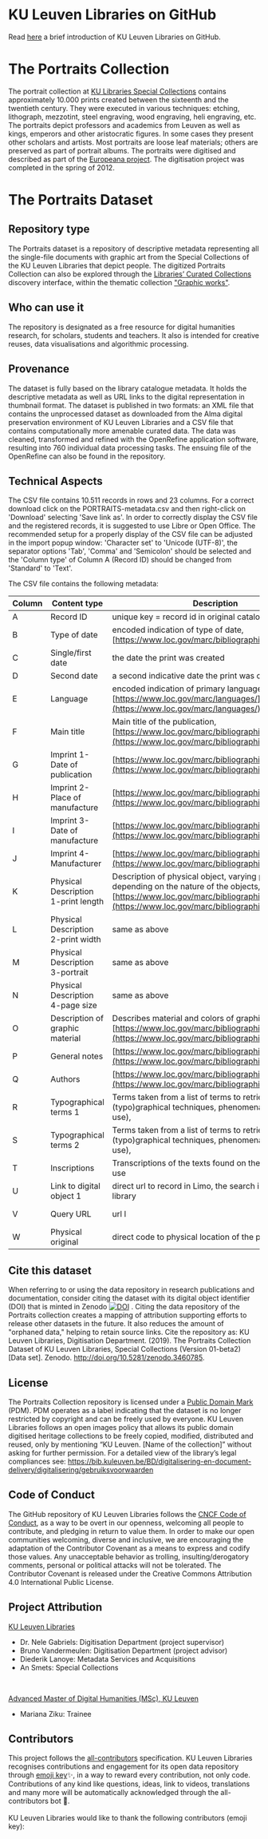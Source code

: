 
# KU Leuven Libraries on GitHub

Read [here](https://github.com/KU-Leuven-Libraries/Welcome-to-KU-Libraries-OpenGLAM/blob/master/README.md) a brief introduction of KU Leuven Libraries on GitHub.  

# The Portraits Collection
The portrait collection at [KU Libraries Special Collections](https://bib.kuleuven.be/bijzondere-collecties/english/home) contains approximately 10.000 prints created between the sixteenth and the twentieth century. They were executed in various techniques: etching, lithograph, mezzotint, steel engraving, wood engraving, heli engraving, etc. The portraits depict professors and academics from Leuven as well as kings, emperors and other aristocratic figures. In some cases they present other scholars and artists. Most portraits are loose leaf materials; others are preserved as part of portrait albums. The portraits were digitised and described as part of the [Europeana project](https://www.europeana.eu/portal/en). The digitisation project was completed in the spring of 2012. 

# The Portraits Dataset

## Repository type
The Portraits dataset is a repository of descriptive metadata representing all the single-file documents with graphic art from the Special Collections of the KU Leuven Libraries that depict people. The digitized Portraits Collection can also be explored through the [Libraries’ Curated Collections](https://limo.libis.be/primo-explore/collectionDiscovery?vid=KULeuven&collectionId=81386064490001488&lang=en_US) discovery interface, within the thematic collection ["Graphic works"](https://limo.libis.be/primo-explore/collectionDiscovery?vid=KULeuven&collectionId=81411248760001488&lang=en_US&query=any,contains,portraits). 



## Who can use it
The repository is designated as a free resource for digital humanities research, for scholars, students and teachers. It also is intended for creative reuses, data visualisations and algorithmic processing.

## Provenance
The dataset is fully based on the library catalogue metadata. It holds the descriptive metadata as well as URL links to the digital representation in thumbnail format. The dataset is published in two formats: an XML file that contains the unprocessed dataset as downloaded from the Alma digital preservation environment of KU Leuven Libraries and a CSV file that contains computationally more amenable curated data. The data was cleaned, transformed and refined with the OpenRefine application software, resulting into 760 individual data processing tasks. The ensuing file of the OpenRefine can also be found in the repository. 

## Technical Aspects
The CSV file contains 10.511 records in rows and 23 columns. For a correct download click on the PORTRAITS-metadata.csv and then right-click on 'Download' selecting 'Save link as'. In order to correctly display the CSV file and the registered records, it is suggested to use Libre or Open Office. The recommended setup for a properly display of the CSV file can be adjusted in the import popup window: 'Character set' to 'Unicode (UTF-8)', the separator options 'Tab', 'Comma' and 'Semicolon' should be selected and the 'Column type' of Column A (Record ID) should be changed from 'Standard' to 'Text'.

The CSV file contains the following metadata:


| Column | Content type | Description| Instance
|--|--|--|--|
| A | Record ID |  unique key = record id in original cataloging system | 9985111730101488
| B | Type of date | encoded indication of type of date, [https://www.loc.gov/marc/bibliographic/bd008a.html] | q
| C | Single/first date | the date the print was created | 16uu
| D | Second date | a second indicative date the print was created | \\\\
| E | Language | encoded indication of primary language of publication, [https://www.loc.gov/marc/languages/](https://www.loc.gov/marc/languages/) | lat
| F | Main title | Main title of the publication, [https://www.loc.gov/marc/bibliographic/bd245.html](https://www.loc.gov/marc/bibliographic/bd245.html) | 00$aHenricus van Baelen
| G | Imprint 1-Date of publication | [https://www.loc.gov/marc/bibliographic/bd260.html](https://www.loc.gov/marc/bibliographic/bd260.html) | \$cs.d
| H | Imprint 2-Place of manufacture | [https://www.loc.gov/marc/bibliographic/bd264.html](https://www.loc.gov/marc/bibliographic/bd264.html) | Gravenhage
| I | Imprint 3-Date of manufacture | [https://www.loc.gov/marc/bibliographic/bd264.html](https://www.loc.gov/marc/bibliographic/bd264.html) | date mentioned on print
| J | Imprint 4-Manufacturer | [https://www.loc.gov/marc/bibliographic/bd260.html](https://www.loc.gov/marc/bibliographic/bd260.html) | F.L. Dony & Comp.
| K | Physical Description 1-print length | Description of physical object, varying parameters depending on the nature of the objects, [https://www.loc.gov/marc/bibliographic/bd300.html](https://www.loc.gov/marc/bibliographic/bd300.html) | 242
| L | Physical Description 2-print width | same as above | 152
| M | Physical Description 3-portrait | same as above | 218 x 152 mm
| N | Physical Description 4-page size | same as above | 
| O | Description of graphic material | Describes material and colors of graphic material, [https://www.loc.gov/marc/bibliographic/bd340.html](https://www.loc.gov/marc/bibliographic/bd340.html) | \\$oBlack-and-white
| P | General notes | [https://www.loc.gov/marc/bibliographic/bd500.html](https://www.loc.gov/marc/bibliographic/bd500.html) | \\$atitel gecreeÌ erd door catalograaf
| Q | Authors | [https://www.loc.gov/marc/bibliographic/bd700.html](https://www.loc.gov/marc/bibliographic/bd700.html) | -
| R | Typographical terms 1 | Terms taken from a list of terms to retrieve certain (typo)graphical techniques, phenomena etc.(local use), | etching
| S | Typographical terms 2 | Terms taken from a list of terms to retrieve certain (typo)graphical techniques, phenomena etc.(local use), | engraving
| T | Inscriptions | Transcriptions of the texts found on the portraits, local use | \\$aHENRICVS VAN BAELEN
| U | Link to digital object 1 | direct url to record in Limo, the search interface of the library | http://resolver.libis.be/FL4856542/thumbnail
| V | Query URL | url l | [https://limo.libis.be/primo-explore/search?](https://limo.libis.be/primo-explore/search?query=any,contains,9985111730101488&tab=all_content_tab&search_scope=ALL_CONTENT&vid=KULeuven)
| W | Physical original | direct code to physical location of the print | KU Leuven Libraries BIBC BRES RC97/094




## Cite this dataset
When referring to or using the data repository in research publications and documentation, consider citing the dataset with its digital object identifier (DOI) that is minted in Zenodo [![DOI](https://zenodo.org/badge/DOI/10.5281/zenodo.3460785.svg)](https://doi.org/10.5281/zenodo.3460785)
. Citing the data repository of the Portraits collection creates a mapping of attribution supporting efforts to release other datasets in the future. It also reduces the amount of "orphaned data," helping to retain source links. 
Cite the repository as: KU Leuven Libraries, Digitisation Department. (2019). The Portraits Collection Dataset of KU Leuven Libraries, Special Collections (Version 01-beta2) [Data set]. Zenodo. http://doi.org/10.5281/zenodo.3460785.

## License    
The Portraits Collection repository is licensed under a [Public Domain Mark](https://creativecommons.org/share-your-work/public-domain/pdm/) (PDM). PDM operates as a label indicating that the dataset is no longer restricted by copyright and can be freely used by everyone. 
KU Leuven Libraries follows an open images policy that allows its public domain digitised heritage collections to be freely copied, modified, distributed and reused, only by mentioning “KU Leuven. [Name of the collection]” without asking for further permission. For a detailed view of the library’s legal compliances see:
https://bib.kuleuven.be/BD/digitalisering-en-document-delivery/digitalisering/gebruiksvoorwaarden 

## Code of Conduct
The GitHub repository of KU Leuven Libraries follows the [CNCF Code of Conduct](https://github.com/cncf/foundation/blob/master/code-of-conduct.md), as a way to be overt in our openness, welcoming all people to contribute, and pledging in return to value them. In order to make our open communities welcoming, diverse and inclusive, we are encouraging the adaptation of the Contributor Covenant as a means to express and codify those values. Any unacceptable behavior as trolling, insulting/derogatory comments, personal or political attacks will not be tolerated. The Contributor Covenant is released under the Creative Commons Attribution 4.0 International Public License.

## Project Attribution
[KU Leuven Libraries](https://bib.kuleuven.be/english)
* Dr. Nele Gabriels: Digitisation Department (project supervisor) 
* Bruno Vandermeulen: Digitisation Department (project advisor)
* Diederik Lanoye: Metadata Services and Acquisitions
* An Smets: Special Collections 
<br/>

[Advanced Master of Digital Humanities (MSc), KU Leuven](https://set.kuleuven.be/onderwijs/mdh)
* Mariana Ziku: Trainee

## Contributors
This project follows the [all-contributors](https://allcontributors.org) specification. KU Leuven Libraries recognises contributions and engagement for its open data repository through [emoji key](https://allcontributors.org/docs/en/emoji-key)✨, in a way to reward every contribution, not only code. Contributions of any kind like questions, ideas, link to videos, translations and many more will be automatically acknowledged through the all-contributors bot 🤖.
</br>
</br>
KU Leuven Libraries would like to thank the following contributors (emoji key):
